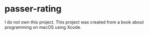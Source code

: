 # passer-rating

I do not own this project. This project was created from a book about programming on macOS using Xcode.
